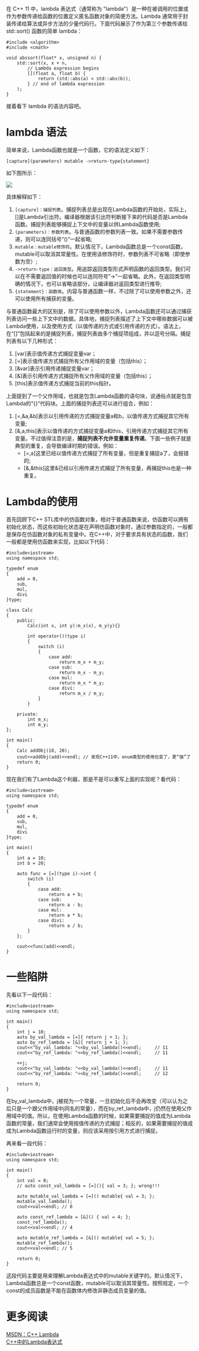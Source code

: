 在 C++ 11 中，lambda 表达式（通常称为 "lambda"）是一种在被调用的位置或作为参数传递给函数的位置定义匿名函数对象的简便方法。Lambda 通常用于封装传递给算法或异步方法的少量代码行。下面代码展示了作为第三个参数传递给 std::sort() 函数的简单 lambda：

    #include <algorithm>
    #include <cmath>
    
    void abssort(float* x, unsigned n) {
        std::sort(x, x + n,
            // Lambda expression begins
            [](float a, float b) {
                return (std::abs(a) < std::abs(b));
            } // end of lambda expression
        );
    }

接着看下 lambda 的语法内容吧。

# lambda 语法

简单来说，Lambda函数也就是一个函数，它的语法定义如下：

    [capture](parameters) mutable ->return-type{statement}

如下图所示：

![][1]

具体解释如下：

1.	`[capture]：捕捉列表`。捕捉列表总是出现在Lambda函数的开始处，实际上，[]是Lambda引出符。编译器根据该引出符判断接下来的代码是否是Lambda函数。捕捉列表能够捕捉上下文中的变量以供Lambda函数使用;
2.	`(parameters)：参数列表`。与普通函数的参数列表一致。如果不需要参数传递，则可以连同括号“()”一起省略;
3.	`mutable：mutable修饰符`。默认情况下，Lambda函数总是一个const函数，mutable可以取消其常量性。在使用该修饰符时，参数列表不可省略（即使参数为空）;
4.	`->return-type：返回类型`。用追踪返回类型形式声明函数的返回类型。我们可以在不需要返回值的时候也可以连同符号”->”一起省略。此外，在返回类型明确的情况下，也可以省略该部分，让编译器对返回类型进行推导;
5.	`{statement}：函数体`。内容与普通函数一样，不过除了可以使用参数之外，还可以使用所有捕获的变量。

与普通函数最大的区别是，除了可以使用参数以外，Lambda函数还可以通过捕获列表访问一些上下文中的数据。具体地，捕捉列表描述了上下文中哪些数据可以被Lambda使用，以及使用方式（以值传递的方式或引用传递的方式）。语法上，在“[]”包括起来的是捕捉列表，捕捉列表由多个捕捉项组成，并以逗号分隔。捕捉列表有以下几种形式：

1.	[var]表示值传递方式捕捉变量var；
2.	[=]表示值传递方式捕捉所有父作用域的变量（包括this）；
3.	[&var]表示引用传递捕捉变量var；
4.	[&]表示引用传递方式捕捉所有父作用域的变量（包括this）；
5.	[this]表示值传递方式捕捉当前的this指针。

上面提到了一个父作用域，也就是包含Lambda函数的语句块，说通俗点就是包含Lambda的“{}”代码块。上面的捕捉列表还可以进行组合，例如：

1.	[=,&a,&b]表示以引用传递的方式捕捉变量a和b，以值传递方式捕捉其它所有变量;
2.	[&,a,this]表示以值传递的方式捕捉变量a和this，引用传递方式捕捉其它所有变量。不过值得注意的是，**捕捉列表不允许变量重复传递**。下面一些例子就是典型的重复，会导致编译时期的错误。例如：
    *	[=,a]这里已经以值传递方式捕捉了所有变量，但是重复捕捉a了，会报错的;
    *	[&,&this]这里&已经以引用传递方式捕捉了所有变量，再捕捉this也是一种重复。

# Lambda的使用

首先回顾下C++ STL库中的仿函数对象，相对于普通函数来说，仿函数可以拥有初始化状态，而这些初始化状态是在声明仿函数对象时，通过参数指定的，一般都是保存在仿函数对象的私有变量中。在C++中，对于要求具有状态的函数，我们一般都是使用仿函数来实现，比如以下代码：

    #include<iostream>
    using namespace std;
     
    typedef enum
    {
        add = 0,
        sub,
        mul,
        divi
    }type;
    
    class Calc
    {
        public:
            Calc(int x, int y):m_x(x), m_y(y){}
     
            int operator()(type i)
            {
                switch (i)
                {
                    case add:
                        return m_x + m_y;
                    case sub:
                        return m_x - m_y;
                    case mul:
                        return m_x * m_y;
                    case divi:
                        return m_x / m_y;
                }
            }
     
        private:
            int m_x;
            int m_y;
    };
    
    int main()
    {
        Calc addObj(10, 20);
        cout<<addObj(add)<<endl; // 发现C++11中，enum类型的使用也变了，更“强”了                                                                                                                                              
        return 0;
    }

现在我们有了Lambda这个利器，那是不是可以重写上面的实现呢？看代码：

    #include<iostream>
    using namespace std;
          
    typedef enum
    {     
        add = 0,
        sub,
        mul,
        divi
    }type;
          
    int main()
    {     
        int a = 10;
        int b = 20;
          
        auto func = [=](type i)->int {
            switch (i)
            {
                case add:
                    return a + b;
                case sub:
                    return a - b;
                case mul:
                    return a * b;
                case divi:
                    return a / b;
            }
        };
          
        cout<<func(add)<<endl;
    }

# 一些陷阱

先看以下一段代码：

    #include<iostream>         
    using namespace std;       
                               
    int main()                 
    {                          
        int j = 10;            
        auto by_val_lambda = [=]{ return j + 1; };
        auto by_ref_lambda = [&]{ return j + 1; };
        cout<<"by_val_lambda: "<<by_val_lambda()<<endl;     // 11
        cout<<"by_ref_lambda: "<<by_ref_lambda()<<endl;     // 11
                               
        ++j;                   
        cout<<"by_val_lambda: "<<by_val_lambda()<<endl;     // 11
        cout<<"by_ref_lambda: "<<by_ref_lambda()<<endl;     // 12
                               
        return 0;              
    }

在by_val_lambda中，j被视为一个常量，一旦初始化后不会再改变（可以认为之后只是一个跟父作用域中j同名的常量），而在by_ref_lambda中，j仍然在使用父作用域中的值。所以，在使用Lambda函数的时候，如果需要捕捉的值成为Lambda函数的常量，我们通常会使用按值传递的方式捕捉；相反的，如果需要捕捉的值成成为Lambda函数运行时的变量，则应该采用按引用方式进行捕捉。

再来看一段代码：

    #include<iostream>                  
    using namespace std;                
                                        
    int main()                          
    {                                   
        int val = 0;                                    
        // auto const_val_lambda = [=](){ val = 3; }; wrong!!!
                                        
        auto mutable_val_lambda = [=]() mutable{ val = 3; };
        mutable_val_lambda();           
        cout<<val<<endl; // 0
                                        
        auto const_ref_lambda = [&]() { val = 4; };
        const_ref_lambda();             
        cout<<val<<endl; // 4
                                        
        auto mutable_ref_lambda = [&]() mutable{ val = 5; };
        mutable_ref_lambda();           
        cout<<val<<endl; // 5
                                        
        return 0;      
    }

这段代码主要是用来理解Lambda表达式中的mutable关键字的。默认情况下，Lambda函数总是一个const函数，mutable可以取消其常量性。按照规定，一个const的成员函数是不能在函数体内修改非静态成员变量的值。

# 更多阅读

[MSDN：C++ Lambda](https://msdn.microsoft.com/zh-cn/library/dd293608.aspx)  
[C++中的Lambda表达式](http://www.jellythink.com/archives/668)  



[1]: http://7xrlu9.com1.z0.glb.clouddn.com/C++_11_Lambda_1.png

